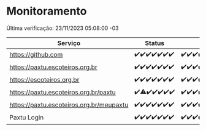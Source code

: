 # Monitoramento

Última verificação: 23/11/2023 05:08:00 -03

|Serviço|Status|Últimas 24h|
|---|---|---|
|https://github.com|<span title="2023-11-16: OK=24">✔️</span><span title="2023-11-17: OK=24">✔️</span><span title="2023-11-18: OK=24">✔️</span><span title="2023-11-19: OK=24">✔️</span><span title="2023-11-20: OK=24">✔️</span><span title="2023-11-21: OK=24">✔️</span><span title="2023-11-22: OK=8">✔️</span>|<span title="22/11/2023 05:09:00 -03 : 200">✔️</span><span title="22/11/2023 06:06:00 -03 : 200">✔️</span><span title="22/11/2023 07:07:00 -03 : 200">✔️</span><span title="22/11/2023 08:04:00 -03 : 200">✔️</span><span title="22/11/2023 09:11:00 -03 : 200">✔️</span><span title="22/11/2023 10:10:00 -03 : 200">✔️</span><span title="22/11/2023 11:06:00 -03 : 200">✔️</span><span title="22/11/2023 12:06:00 -03 : 200">✔️</span><span title="22/11/2023 13:08:00 -03 : 200">✔️</span><span title="22/11/2023 14:05:00 -03 : 200">✔️</span><span title="22/11/2023 15:08:00 -03 : 200">✔️</span><span title="22/11/2023 16:03:00 -03 : 200">✔️</span><span title="22/11/2023 18:04:00 -03 : 200">✔️</span><span title="22/11/2023 19:03:00 -03 : 200">✔️</span><span title="22/11/2023 20:06:00 -03 : 200">✔️</span><span title="22/11/2023 21:30:00 -03 : 200">✔️</span><span title="22/11/2023 22:45:00 -03 : 200">✔️</span><span title="22/11/2023 23:19:00 -03 : 200">✔️</span><span title="23/11/2023 00:06:00 -03 : 200">✔️</span><span title="23/11/2023 01:08:00 -03 : 200">✔️</span><span title="23/11/2023 02:06:00 -03 : 200">✔️</span><span title="23/11/2023 03:08:00 -03 : 200">✔️</span><span title="23/11/2023 04:06:00 -03 : 200">✔️</span><span title="23/11/2023 05:08:00 -03 : 200">✔️</span>|
|https://paxtu.escoteiros.org.br|<span title="2023-11-16: OK=24">✔️</span><span title="2023-11-17: OK=24">✔️</span><span title="2023-11-18: OK=24">✔️</span><span title="2023-11-19: OK=24">✔️</span><span title="2023-11-20: OK=24">✔️</span><span title="2023-11-21: OK=24">✔️</span><span title="2023-11-22: OK=8">✔️</span>|<span title="22/11/2023 05:09:00 -03 : 200">✔️</span><span title="22/11/2023 06:06:00 -03 : 200">✔️</span><span title="22/11/2023 07:07:00 -03 : 200">✔️</span><span title="22/11/2023 08:04:00 -03 : 200">✔️</span><span title="22/11/2023 09:11:00 -03 : 200">✔️</span><span title="22/11/2023 10:10:00 -03 : 200">✔️</span><span title="22/11/2023 11:06:00 -03 : 200">✔️</span><span title="22/11/2023 12:06:00 -03 : 200">✔️</span><span title="22/11/2023 13:08:00 -03 : 200">✔️</span><span title="22/11/2023 14:05:00 -03 : 200">✔️</span><span title="22/11/2023 15:08:00 -03 : 200">✔️</span><span title="22/11/2023 16:03:00 -03 : 200">✔️</span><span title="22/11/2023 18:04:00 -03 : 200">✔️</span><span title="22/11/2023 19:03:00 -03 : 200">✔️</span><span title="22/11/2023 20:06:00 -03 : 200">✔️</span><span title="22/11/2023 21:30:00 -03 : 200">✔️</span><span title="22/11/2023 22:45:00 -03 : 200">✔️</span><span title="22/11/2023 23:19:00 -03 : 200">✔️</span><span title="23/11/2023 00:06:00 -03 : 200">✔️</span><span title="23/11/2023 01:08:00 -03 : 200">✔️</span><span title="23/11/2023 02:06:00 -03 : 200">✔️</span><span title="23/11/2023 03:08:00 -03 : 200">✔️</span><span title="23/11/2023 04:06:00 -03 : 200">✔️</span><span title="23/11/2023 05:08:00 -03 : 200">✔️</span>|
|https://escoteiros.org.br|<span title="2023-11-16: OK=24">✔️</span><span title="2023-11-17: OK=24">✔️</span><span title="2023-11-18: OK=24">✔️</span><span title="2023-11-19: OK=24">✔️</span><span title="2023-11-20: OK=24">✔️</span><span title="2023-11-21: OK=24">✔️</span><span title="2023-11-22: OK=8">✔️</span>|<span title="22/11/2023 05:09:00 -03 : 200">✔️</span><span title="22/11/2023 06:06:00 -03 : 200">✔️</span><span title="22/11/2023 07:07:00 -03 : 200">✔️</span><span title="22/11/2023 08:04:00 -03 : 200">✔️</span><span title="22/11/2023 09:11:00 -03 : 200">✔️</span><span title="22/11/2023 10:10:00 -03 : 200">✔️</span><span title="22/11/2023 11:06:00 -03 : 500">❌</span><span title="22/11/2023 12:06:00 -03 : 200">✔️</span><span title="22/11/2023 13:08:00 -03 : 200">✔️</span><span title="22/11/2023 14:05:00 -03 : 200">✔️</span><span title="22/11/2023 15:08:00 -03 : 200">✔️</span><span title="22/11/2023 16:03:00 -03 : 200">✔️</span><span title="22/11/2023 18:04:00 -03 : 200">✔️</span><span title="22/11/2023 19:03:00 -03 : 200">✔️</span><span title="22/11/2023 20:06:00 -03 : 200">✔️</span><span title="22/11/2023 21:30:00 -03 : 200">✔️</span><span title="22/11/2023 22:45:00 -03 : 200">✔️</span><span title="22/11/2023 23:19:00 -03 : 200">✔️</span><span title="23/11/2023 00:06:00 -03 : 200">✔️</span><span title="23/11/2023 01:08:00 -03 : 200">✔️</span><span title="23/11/2023 02:06:00 -03 : 200">✔️</span><span title="23/11/2023 03:08:00 -03 : 200">✔️</span><span title="23/11/2023 04:06:00 -03 : 200">✔️</span><span title="23/11/2023 05:08:00 -03 : 200">✔️</span>|
|https://paxtu.escoteiros.org.br/paxtu|<span title="2023-11-16: OK=24">✔️</span><span title="2023-11-17: OK=23, Falhas=1">⚠️</span><span title="2023-11-18: OK=24">✔️</span><span title="2023-11-19: OK=24">✔️</span><span title="2023-11-20: OK=24">✔️</span><span title="2023-11-21: OK=24">✔️</span><span title="2023-11-22: OK=8">✔️</span>|<span title="22/11/2023 05:09:00 -03 : 200">✔️</span><span title="22/11/2023 06:06:00 -03 : 200">✔️</span><span title="22/11/2023 07:07:00 -03 : 200">✔️</span><span title="22/11/2023 08:04:00 -03 : 200">✔️</span><span title="22/11/2023 09:11:00 -03 : 200">✔️</span><span title="22/11/2023 10:10:00 -03 : 200">✔️</span><span title="22/11/2023 11:06:00 -03 : 200">✔️</span><span title="22/11/2023 12:06:00 -03 : 200">✔️</span><span title="22/11/2023 13:08:00 -03 : 200">✔️</span><span title="22/11/2023 14:05:00 -03 : 200">✔️</span><span title="22/11/2023 15:08:00 -03 : 200">✔️</span><span title="22/11/2023 16:03:00 -03 : 200">✔️</span><span title="22/11/2023 18:04:00 -03 : 200">✔️</span><span title="22/11/2023 19:03:00 -03 : 200">✔️</span><span title="22/11/2023 20:06:00 -03 : 200">✔️</span><span title="22/11/2023 21:30:00 -03 : 200">✔️</span><span title="22/11/2023 22:45:00 -03 : 200">✔️</span><span title="22/11/2023 23:19:00 -03 : 200">✔️</span><span title="23/11/2023 00:06:00 -03 : 200">✔️</span><span title="23/11/2023 01:08:00 -03 : 200">✔️</span><span title="23/11/2023 02:06:00 -03 : 200">✔️</span><span title="23/11/2023 03:08:00 -03 : 200">✔️</span><span title="23/11/2023 04:06:00 -03 : 200">✔️</span><span title="23/11/2023 05:08:00 -03 : 200">✔️</span>|
|https://paxtu.escoteiros.org.br/meupaxtu|<span title="2023-11-16: OK=24">✔️</span><span title="2023-11-17: OK=24">✔️</span><span title="2023-11-18: OK=24">✔️</span><span title="2023-11-19: OK=24">✔️</span><span title="2023-11-20: OK=24">✔️</span><span title="2023-11-21: OK=24">✔️</span><span title="2023-11-22: OK=8">✔️</span>|<span title="22/11/2023 05:09:00 -03 : 200">✔️</span><span title="22/11/2023 06:06:00 -03 : 200">✔️</span><span title="22/11/2023 07:07:00 -03 : 200">✔️</span><span title="22/11/2023 08:04:00 -03 : 200">✔️</span><span title="22/11/2023 09:11:00 -03 : 200">✔️</span><span title="22/11/2023 10:10:00 -03 : 200">✔️</span><span title="22/11/2023 11:06:00 -03 : 200">✔️</span><span title="22/11/2023 12:06:00 -03 : 200">✔️</span><span title="22/11/2023 13:08:00 -03 : 200">✔️</span><span title="22/11/2023 14:05:00 -03 : 200">✔️</span><span title="22/11/2023 15:08:00 -03 : 200">✔️</span><span title="22/11/2023 16:03:00 -03 : 200">✔️</span><span title="22/11/2023 18:04:00 -03 : 200">✔️</span><span title="22/11/2023 19:03:00 -03 : 200">✔️</span><span title="22/11/2023 20:06:00 -03 : 200">✔️</span><span title="22/11/2023 21:30:00 -03 : 200">✔️</span><span title="22/11/2023 22:45:00 -03 : 200">✔️</span><span title="22/11/2023 23:20:00 -03 : 200">✔️</span><span title="23/11/2023 00:06:00 -03 : 200">✔️</span><span title="23/11/2023 01:08:00 -03 : 200">✔️</span><span title="23/11/2023 02:06:00 -03 : 200">✔️</span><span title="23/11/2023 03:08:00 -03 : 200">✔️</span><span title="23/11/2023 04:06:00 -03 : 200">✔️</span><span title="23/11/2023 05:08:00 -03 : 200">✔️</span>|
|Paxtu Login|<span title="2023-11-16: OK=24">✔️</span><span title="2023-11-17: OK=24">✔️</span><span title="2023-11-18: OK=24">✔️</span><span title="2023-11-19: OK=24">✔️</span><span title="2023-11-20: OK=24">✔️</span><span title="2023-11-21: OK=24">✔️</span><span title="2023-11-22: OK=8">✔️</span>|<span title="22/11/2023 05:09:00 -03 : 200">✔️</span><span title="22/11/2023 06:06:00 -03 : 200">✔️</span><span title="22/11/2023 07:07:00 -03 : 200">✔️</span><span title="22/11/2023 08:04:00 -03 : 200">✔️</span><span title="22/11/2023 09:11:00 -03 : 200">✔️</span><span title="22/11/2023 10:10:00 -03 : 200">✔️</span><span title="22/11/2023 11:06:00 -03 : 200">✔️</span><span title="22/11/2023 12:06:00 -03 : 200">✔️</span><span title="22/11/2023 13:08:00 -03 : 200">✔️</span><span title="22/11/2023 14:05:00 -03 : 200">✔️</span><span title="22/11/2023 15:08:00 -03 : 200">✔️</span><span title="22/11/2023 16:03:00 -03 : 200">✔️</span><span title="22/11/2023 18:04:00 -03 : 200">✔️</span><span title="22/11/2023 19:03:00 -03 : 200">✔️</span><span title="22/11/2023 20:06:00 -03 : 200">✔️</span><span title="22/11/2023 21:30:00 -03 : 200">✔️</span><span title="22/11/2023 22:45:00 -03 : 200">✔️</span><span title="22/11/2023 23:20:00 -03 : 200">✔️</span><span title="23/11/2023 00:06:00 -03 : 200">✔️</span><span title="23/11/2023 01:08:00 -03 : 200">✔️</span><span title="23/11/2023 02:06:00 -03 : 200">✔️</span><span title="23/11/2023 03:08:00 -03 : 200">✔️</span><span title="23/11/2023 04:06:00 -03 : 200">✔️</span><span title="23/11/2023 05:08:00 -03 : 200">✔️</span>|
